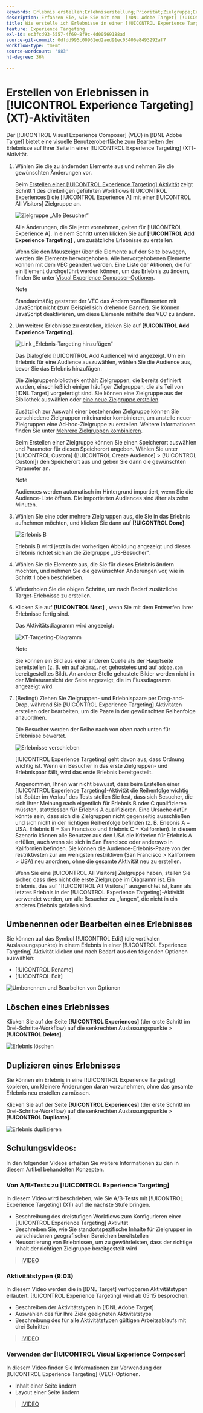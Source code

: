 ```yaml
---
keywords: Erlebnis erstellen;Erlebniserstellung;Priorität;Zielgruppe;Erlebnis;Visual Experience Composer
description: Erfahren Sie, wie Sie mit dem  [!DNL Adobe Target] [!UICONTROL Visual Experience Composer]VEC) Erlebnisse auf Ihrer Seite in einer [!UICONTROL Experience Targeting] (XT)-Aktivität erstellen und bearbeiten können.
title: Wie erstelle ich Erlebnisse in einer [!UICONTROL Experience Targeting] Aktivität?
feature: Experience Targeting
exl-id: ec3fcd93-5557-4f69-8f9c-4d00569188ad
source-git-commit: 0dfdd995c00961ed2aed91ec03406e8493292af7
workflow-type: tm+mt
source-wordcount: '883'
ht-degree: 36%

---
```


# Erstellen von Erlebnissen in [!UICONTROL Experience Targeting] (XT)-Aktivitäten

Der [!UICONTROL Visual Experience Composer] (VEC) in [!DNL Adobe Target] bietet eine visuelle Benutzeroberfläche zum Bearbeiten der Erlebnisse auf Ihrer Seite in einer [!UICONTROL Experience Targeting] (XT)-Aktivität.

1. Wählen Sie die zu ändernden Elemente aus und nehmen Sie die gewünschten Änderungen vor.

   Beim [Erstellen einer [!UICONTROL Experience Targeting] Aktivität](/help/main/c-activities/t-experience-target/t-xt-create/xt-create.md) zeigt Schritt 1 des dreiteiligen geführten Workflows ([!UICONTROL Experiences]) die [!UICONTROL Experience A] mit einer [!UICONTROL All Visitors] Zielgruppe an.

   ![Zielgruppe „Alle Besucher“](/help/main/c-activities/t-experience-target/t-xt-create/assets/all-visitors.png)

   Alle Änderungen, die Sie jetzt vornehmen, gelten für [!UICONTROL Experience A]. In einem Schritt unten klicken Sie auf **[!UICONTROL Add Experience Targeting]** , um zusätzliche Erlebnisse zu erstellen.

   Wenn Sie den Mauszeiger über die Elemente auf der Seite bewegen, werden die Elemente hervorgehoben. Alle hervorgehobenen Elemente können mit dem VEC geändert werden. Eine Liste der Aktionen, die für ein Element durchgeführt werden können, um das Erlebnis zu ändern, finden Sie unter [Visual Experience Composer-Optionen](/help/main/c-experiences/c-visual-experience-composer/viztarget-options.md).

   >[!NOTE]
   >
   >Standardmäßig gestattet der VEC das Ändern von Elementen mit JavaScript nicht (zum Beispiel sich drehende Banner). Sie können JavaScript deaktivieren, um diese Elemente mithilfe des VEC zu ändern.

1. Um weitere Erlebnisse zu erstellen, klicken Sie auf **[!UICONTROL Add Experience Targeting]**.

   ![Link „Erlebnis-Targeting hinzufügen“](/help/main/c-activities/t-experience-target/t-xt-create/assets/add-experience-targeting.png)

   Das Dialogfeld [!UICONTROL Add Audience] wird angezeigt. Um ein Erlebnis für eine Audience auszuwählen, wählen Sie die Audience aus, bevor Sie das Erlebnis hinzufügen.

   Die Zielgruppenbibliothek enthält Zielgruppen, die bereits definiert wurden, einschließlich einiger häufiger Zielgruppen, die als Teil von [!DNL Target] vorgefertigt sind. Sie können eine Zielgruppe aus der Bibliothek auswählen oder [eine neue Zielgruppe erstellen](/help/main/c-target/c-audiences/audiences.md#concept_65BE870D290E412D8BBF557EEA67C271).

   Zusätzlich zur Auswahl einer bestehenden Zielgruppe können Sie verschiedene Zielgruppen miteinander kombinieren, um anstelle neuer Zielgruppen eine Ad-hoc-Zielgruppe zu erstellen. Weitere Informationen finden Sie unter [Mehrere Zielgruppen kombinieren](/help/main/c-target/combining-multiple-audiences.md#concept_A7386F1EA4394BD2AB72399C225981E5).

   Beim Erstellen einer Zielgruppe können Sie einen Speicherort auswählen und Parameter für diesen Speicherort angeben. Wählen Sie unter [!UICONTROL Custom] ([!UICONTROL Create Audience] > [!UICONTROL Custom]) den Speicherort aus und geben Sie dann die gewünschten Parameter an.

   >[!NOTE]
   >
   >Audiences werden automatisch im Hintergrund importiert, wenn Sie die Audience-Liste öffnen. Die importierten Audiences sind älter als zehn Minuten.

1. Wählen Sie eine oder mehrere Zielgruppen aus, die Sie in das Erlebnis aufnehmen möchten, und klicken Sie dann auf **[!UICONTROL Done]**.

   ![Erlebnis B](/help/main/c-activities/t-experience-target/t-xt-create/assets/experience-b.png)

   Erlebnis B wird jetzt in der vorherigen Abbildung angezeigt und dieses Erlebnis richtet sich an die Zielgruppe „US-Besucher“.

1. Wählen Sie die Elemente aus, die Sie für dieses Erlebnis ändern möchten, und nehmen Sie die gewünschten Änderungen vor, wie in Schritt 1 oben beschrieben.

1. Wiederholen Sie die obigen Schritte, um nach Bedarf zusätzliche Target-Erlebnisse zu erstellen.

1. Klicken Sie auf **[!UICONTROL Next]** , wenn Sie mit dem Entwerfen Ihrer Erlebnisse fertig sind.

   Das Aktivitätsdiagramm wird angezeigt:

   ![XT-Targeting-Diagramm](/help/main/c-activities/t-experience-target/t-xt-create/assets/xt_diagram-new.png)

   >[!NOTE]
   >
   >Sie können ein Bild aus einer anderen Quelle als der Hauptseite bereitstellen (z. B. ein auf `akamai.net` gehostetes und auf `adobe.com` bereitgestelltes Bild). An anderer Stelle gehostete Bilder werden nicht in der Miniaturansicht der Seite angezeigt, die im Flussdiagramm angezeigt wird.

1. (Bedingt) Ziehen Sie Zielgruppen- und Erlebnispaare per Drag-and-Drop, während Sie [!UICONTROL Experience Targeting] Aktivitäten erstellen oder bearbeiten, um die Paare in der gewünschten Reihenfolge anzuordnen.

   Die Besucher werden der Reihe nach von oben nach unten für Erlebnisse bewertet.

   ![Erlebnisse verschieben](/help/main/c-activities/t-experience-target/t-xt-create/assets/move_experiences-new.png)

   [!UICONTROL Experience Targeting] geht davon aus, dass Ordnung wichtig ist. Wenn ein Besucher in das erste Zielgruppen- und Erlebnispaar fällt, wird das erste Erlebnis bereitgestellt.

   Angenommen, Ihnen war nicht bewusst, dass beim Erstellen einer [!UICONTROL Experience Targeting]-Aktivität die Reihenfolge wichtig ist. Später im Verlauf des Tests stellen Sie fest, dass sich Besucher, die sich Ihrer Meinung nach eigentlich für Erlebnis B oder C qualifizieren müssten, stattdessen für Erlebnis A qualifizieren. Eine Ursache dafür könnte sein, dass sich die Zielgruppen nicht gegenseitig ausschließen und sich nicht in der richtigen Reihenfolge befinden (z. B. Erlebnis A = USA, Erlebnis B = San Francisco und Erlebnis C = Kalifornien). In diesem Szenario können alle Benutzer aus den USA die Kriterien für Erlebnis A erfüllen, auch wenn sie sich in San Francisco oder anderswo in Kalifornien befinden. Sie können die Audience-Erlebnis-Paare von der restriktivsten zur am wenigsten restriktiven (San Francisco > Kalifornien > USA) neu anordnen, ohne die gesamte Aktivität neu zu erstellen.

   Wenn Sie eine [!UICONTROL All Visitors] Zielgruppe haben, stellen Sie sicher, dass dies nicht die erste Zielgruppe im Diagramm ist. Ein Erlebnis, das auf &quot;[!UICONTROL All Visitors]&quot; ausgerichtet ist, kann als letztes Erlebnis in der [!UICONTROL Experience Targeting]-Aktivität verwendet werden, um alle Besucher zu „fangen“, die nicht in ein anderes Erlebnis gefallen sind.

## Umbenennen oder Bearbeiten eines Erlebnisses

Sie können auf das Symbol [!UICONTROL Edit] (die vertikalen Auslassungspunkte) in einem Erlebnis in einer [!UICONTROL Experience Targeting] Aktivität klicken und nach Bedarf aus den folgenden Optionen auswählen:

* [!UICONTROL Rename]
* [!UICONTROL Edit]

![Umbenennen und Bearbeiten von Optionen](/help/main/c-activities/t-experience-target/t-xt-create/assets/experience_edit-new.png)

## Löschen eines Erlebnisses

Klicken Sie auf der Seite **[!UICONTROL Experiences]** (der erste Schritt im Drei-Schritte-Workflow) auf die senkrechten Auslassungspunkte > **[!UICONTROL Delete]**.

![Erlebnis löschen](/help/main/c-activities/t-experience-target/t-xt-create/assets/delete-experience.png)

## Duplizieren eines Erlebnisses

Sie können ein Erlebnis in eine [!UICONTROL Experience Targeting] kopieren, um kleinere Änderungen daran vorzunehmen, ohne das gesamte Erlebnis neu erstellen zu müssen.

Klicken Sie auf der Seite **[!UICONTROL Experiences]** (der erste Schritt im Drei-Schritte-Workflow) auf die senkrechten Auslassungspunkte > **[!UICONTROL Duplicate]**.

![Erlebnis duplizieren](/help/main/c-activities/t-experience-target/t-xt-create/assets/duplicate_experience-new.png)

## Schulungsvideos:

In den folgenden Videos erhalten Sie weitere Informationen zu den in diesem Artikel behandelten Konzepten.

### Von A/B-Tests zu [!UICONTROL Experience Targeting]

In diesem Video wird beschrieben, wie Sie A/B-Tests mit [!UICONTROL Experience Targeting] (XT) auf die nächste Stufe bringen.

* Beschreibung des dreistufigen Workflows zum Konfigurieren einer [!UICONTROL Experience Targeting] Aktivität
* Beschreiben Sie, wie Sie standortspezifische Inhalte für Zielgruppen in verschiedenen geografischen Bereichen bereitstellen
* Neusortierung von Erlebnissen, um zu gewährleisten, dass der richtige Inhalt der richtigen Zielgruppe bereitgestellt wird

>[!VIDEO](https://video.tv.adobe.com/v/22418/)

### Aktivitätstypen (9:03)

In diesem Video werden die in [!DNL Target] verfügbaren Aktivitätstypen erläutert. [!UICONTROL Experience Targeting] wird ab 05:15 besprochen.

* Beschreiben der Aktivitätstypen in [!DNL Adobe Target]
* Auswählen des für Ihre Ziele geeigneten Aktivitätstyps
* Beschreibung des für alle Aktivitätstypen gültigen Arbeitsablaufs mit drei Schritten

>[!VIDEO](https://video.tv.adobe.com/v/17386)

### Verwenden der [!UICONTROL Visual Experience Composer]

In diesem Video finden Sie Informationen zur Verwendung der [!UICONTROL Experience Targeting] (VEC)-Optionen.

* Inhalt einer Seite ändern
* Layout einer Seite ändern

>[!VIDEO](https://video.tv.adobe.com/v/17399)
